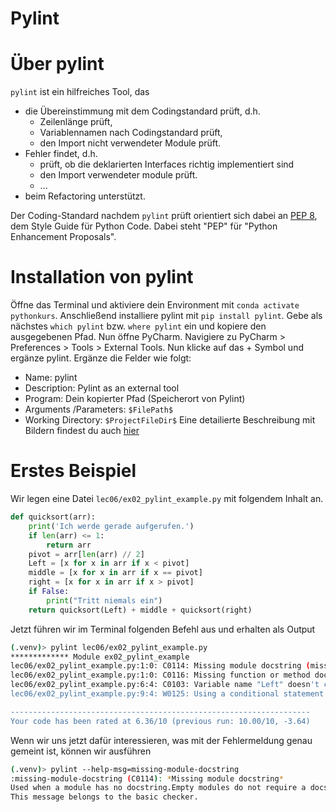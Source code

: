 # Pylint


# Über pylint

`pylint` ist ein hilfreiches Tool, das
* die Übereinstimmung mit dem Codingstandard prüft, d.h.
    * Zeilenlänge prüft,
    * Variablennamen nach Codingstandard prüft, 
    * den Import nicht verwendeter Module prüft.
* Fehler findet, d.h.
    * prüft, ob die deklarierten Interfaces richtig implementiert sind
    * den Import verwendeter module prüft.
    * ...
* beim Refactoring unterstützt.

Der Coding-Standard nachdem `pylint` prüft orientiert sich dabei an 
[PEP 8](https://www.python.org/dev/peps/pep-0008/), 
dem Style Guide für Python Code. Dabei steht "PEP" für "Python Enhancement Proposals".

# Installation von pylint 

Öffne das Terminal und aktiviere dein Environment mit 
```conda activate pythonkurs```. Anschließend installiere pylint mit ```pip install pylint```. Gebe als nächstes ```which pylint``` bzw. ```where pylint``` ein und kopiere den ausgegebenen Pfad. Nun öffne PyCharm. Navigiere zu PyCharm > Preferences > Tools > External Tools. Nun klicke auf das + Symbol und ergänze pylint. Ergänze die Felder wie folgt:
- Name: pylint
- Description: Pylint as an external tool
- Program: Dein kopierter Pfad (Speicherort von Pylint)
- Arguments /Parameters: ```$FilePath$```
- Working Directory: ``` $ProjectFileDir$ ```
Eine detailierte Beschreibung mit Bildern findest du auch [hier](https://stackoverflow.com/questions/38134086/how-to-run-pylint-with-pycharm)
# Erstes Beispiel

Wir legen eine Datei `lec06/ex02_pylint_example.py` mit folgendem Inhalt an.
```python
def quicksort(arr):
    print('Ich werde gerade aufgerufen.')
    if len(arr) <= 1:
        return arr
    pivot = arr[len(arr) // 2]
    Left = [x for x in arr if x < pivot]
    middle = [x for x in arr if x == pivot]
    right = [x for x in arr if x > pivot]
    if False:
        print("Tritt niemals ein")
    return quicksort(Left) + middle + quicksort(right)
```
    
Jetzt führen wir im Terminal folgenden Befehl aus und erhalten als Output

```bash
(.venv)> pylint lec06/ex02_pylint_example.py
************* Module ex02_pylint_example
lec06/ex02_pylint_example.py:1:0: C0114: Missing module docstring (missing-module-docstring)
lec06/ex02_pylint_example.py:1:0: C0116: Missing function or method docstring (missing-function-docstring)
lec06/ex02_pylint_example.py:6:4: C0103: Variable name "Left" doesn't conform to snake_case naming style (invalid-name)
lec06/ex02_pylint_example.py:9:4: W0125: Using a conditional statement with a constant value (using-constant-test)

-------------------------------------------------------------------
Your code has been rated at 6.36/10 (previous run: 10.00/10, -3.64)
```
Wenn wir uns jetzt dafür interessieren, was mit der Fehlermeldung genau gemeint ist, können wir ausführen
    
```bash
(.venv)> pylint --help-msg=missing-module-docstring
:missing-module-docstring (C0114): *Missing module docstring*
Used when a module has no docstring.Empty modules do not require a docstring.
This message belongs to the basic checker.
```

